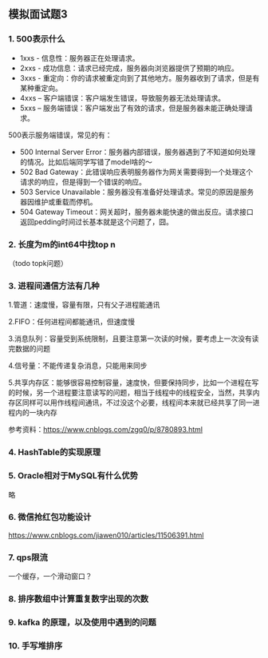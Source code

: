 ## 模拟面试题3

### 1. 500表示什么

- 1xxs - 信息性：服务器正在处理请求。
- 2xxs - 成功信息：请求已经完成，服务器向浏览器提供了预期的响应。
- 3xxs - 重定向：你的请求被重定向到了其他地方。服务器收到了请求，但是有某种重定向。
- 4xxs – 客户端错误：客户端发生错误，导致服务器无法处理请求。
- 5xxs – 服务端错误：客户端发出了有效的请求，但是服务器未能正确处理请求。

500表示服务端错误，常见的有：

- 500 Internal Server Error：服务器内部错误，服务器遇到了不知道如何处理的情况。比如后端同学写错了model啥的～
- 502 Bad Gateway：此错误响应表明服务器作为网关需要得到一个处理这个请求的响应，但是得到一个错误的响应。
- 503 Service Unavailable：服务器没有准备好处理请求。常见的原因是服务器因维护或重载而停机。
- 504 Gateway Timeout：网关超时，服务器未能快速的做出反应。请求接口返回pedding时间过长基本就是这个问题了，囧。

### 2. 长度为m的int64中找top n

（todo topk问题）

### 3. 进程间通信方法有几种

1.管道：速度慢，容量有限，只有父子进程能通讯    

2.FIFO：任何进程间都能通讯，但速度慢    

3.消息队列：容量受到系统限制，且要注意第一次读的时候，要考虑上一次没有读完数据的问题    

4.信号量：不能传递复杂消息，只能用来同步    

5.共享内存区：能够很容易控制容量，速度快，但要保持同步，比如一个进程在写的时候，另一个进程要注意读写的问题，相当于线程中的线程安全，当然，共享内存区同样可以用作线程间通讯，不过没这个必要，线程间本来就已经共享了同一进程内的一块内存

参考资料：https://www.cnblogs.com/zgq0/p/8780893.html

### 4. HashTable的实现原理



### 5. Oracle相对于MySQL有什么优势 

略

### 6. 微信抢红包功能设计

https://www.cnblogs.com/jiawen010/articles/11506391.html


### 7. qps限流

一个缓存，一个滑动窗口？

### 8. 排序数组中计算重复数字出现的次数



### 9. kafka 的原理，以及使用中遇到的问题

### 10. 手写堆排序